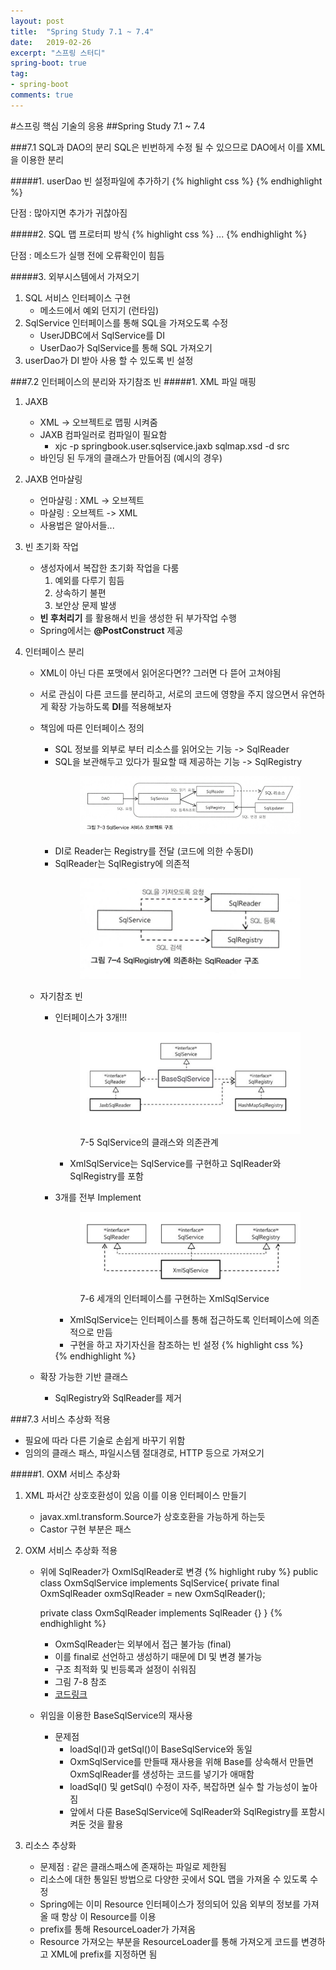 ```yaml
---
layout: post
title:  "Spring Study 7.1 ~ 7.4"
date:   2019-02-26
excerpt: "스프링 스터디"
spring-boot: true
tag:
- spring-boot
comments: true
---
```



#스프링 핵심 기술의 응용
##Spring Study 7.1 ~ 7.4

###7.1 SQL과 DAO의 분리
SQL은 빈번하게 수정 될 수 있으므로 DAO에서 이를 XML을 이용한 분리

#####1. userDao 빈 설정파일에 추가하기
{% highlight css %}
<property name = "dataSource" ref="dataSource" />
<property name = "sqlAdd" value="insert into users..." />
{% endhighlight %}

단점 : 많아지면 추가가 귀찮아짐

#####2. SQL 맵 프로터피 방식
{% highlight css %}
<bean id="userDao" class="springbook.user.dao.UserDaoJdbc"><property name = "dataSource" ref="dataSource" />
	<property name = "sqlMap">
		<map>
    		<entry key ="add" value="insert into users..." />
        	<entry key ="get" value="select * from users..." />
        ...
    	</map>
    </property>
</bean>
{% endhighlight %}

단점 : 메소드가 실행 전에 오류확인이 힘듬

#####3. 외부시스템에서 가져오기
1. SQL 서비스 인터페이스 구현
	* 메소드에서 예외 던지기 (런타임)
2. SqlService 인터페이스를 통해 SQL을 가져오도록 수정
	* UserJDBC에서 SqlService를 DI
	* UserDao가 SqlService를 통해 SQL 가져오기
3. userDao가 DI 받아 사용 할 수 있도록 빈 설정

###7.2 인터페이스의 분리와 자기참조 빈
#####1. XML 파일 매핑
1. JAXB
	* XML -> 오브젝트로 맵핑 시켜줌
	* JAXB 컴파일러로 컴파일이 필요함
		* xjc -p springbook.user.sqlservice.jaxb sqlmap.xsd -d src
	* 바인딩 된 두개의 클래스가 만들어짐 (예시의 경우)
2. JAXB 언마샬링
	* 언마샬링 : XML -> 오브젝트
	* 마샬링 : 오브젝트 -> XML
	* 사용법은 알아서들...
3. 빈 초기화 작업
	* 생성자에서 복잡한 초기화 작업을 다룸
		1. 예외를 다루기 힘듬
		2. 상속하기 불편
		3. 보안상 문제 발생
	* **빈 후처리기** 를 활용해서 빈을 생성한 뒤 부가작업 수행
	* Spring에서는 **@PostConstruct** 제공

4. 인터페이스 분리
	* XML이 아닌 다른 포맷에서 읽어온다면?? 그러면 다 뜯어 고쳐야됨
	* 서로 관심이 다른 코드를 분리하고, 서로의 코드에 영향을 주지 않으면서 유연하게 확장 가능하도록 **DI**를 적용해보자
	* 책임에 따른 인터페이스 정의
		* SQL 정보를 외부로 부터 리소스를 읽어오는 기능 -> SqlReader
		* SQL을 보관해두고 있다가 필요할 때 제공하는 기능 -> SqlRegistry
            <figure class="half">
                <a href="../assets/img/spring7-3.png"><img src="../assets/img/spring7-3.png"></a>
            </figure>
		* DI로 Reader는 Registry를 전달 (코드에 의한 수동DI)
		* SqlReader는 SqlRegistry에 의존적
            <figure class="half">
                <a href="../assets/img/spring7-4.png"><img src="../assets/img/spring7-4.png"></a>
            </figure>
	* 자기참조 빈
		* 인터페이스가 3개!!!
            <figure class="half">
                <a href="../assets/img/spring7-5.png"><img src="../assets/img/spring7-5.png"></a>
            	<figcaption>7-5 SqlService의 클래스와 의존관계</figcaption>
            </figure>

            * XmlSqlService는 SqlService를 구현하고 SqlReader와 SqlRegistry를 포함

		* 3개를 전부 Implement
            <figure class="half">
                <a href="../assets/img/spring7-6.png"><img src="../assets/img/spring7-6.png"></a>
            	<figcaption>7-6 세개의 인터페이스를 구현하는 XmlSqlService</figcaption>
            </figure>

            * XmlSqlService는 인터페이스를 통해 접근하도록 인터페이스에 의존적으로 만듬
            * 구현을 하고 자기자신을 참조하는 빈 설정
            {% highlight css %}
			<property name = "sqlReader" ref="sqlService" />
			<property name = "sqlRegistry" value="sqlService" />
			{% endhighlight %}

	* 확장 가능한 기반 클래스
		* SqlRegistry와 SqlReader를 제거


###7.3 서비스 추상화 적용
* 필요에 따라 다른 기술로 손쉽게 바꾸기 위함
* 임의의 클래스 패스, 파일시스템 절대경로, HTTP 등으로 가져오기

#####1. OXM 서비스 추상화
1. XML 파서간 상호호환성이 있음 이를 이용 인터페이스 만들기
	* javax.xml.transform.Source가 상호호환을 가능하게 하는듯
	* Castor 구현 부분은 패스

2. OXM 서비스 추상화 적용
	* 위에 SqlReader가 OxmlSqlReader로 변경
        {% highlight ruby %}
        public class OxmSqlService implements SqlService{
        private final OxmSqlReader oxmSqlReader = new OxmSqlReader();

        private class OxmSqlReader implements SqlReader {}
        }
        {% endhighlight %}
    	* OxmSqlReader는 외부에서 접근 불가능 (final)
    	* 이를 final로 선언하고 생성하기 때문에 DI 및 변경 불가능
    	* 구조 최적화 및 빈등록과 설정이 쉬워짐
    	* 그림 7-8 참조
    	* [코드링크](https://github.com/kenu/tobyspring31/blob/master/v1chap07/src/springbook/user/sqlservice/OxmSqlService.java)

	* 위임을 이용한 BaseSqlService의 재사용
    	* 문제점
        	* loadSql()과 getSql()이 BaseSqlService와 동일
            * OxmSqlService를 만들때 재사용을 위해 Base를 상속해서 만들면 OxmSqlReader를 생성하는 코드를 넣기가 애매함
            * loadSql() 및 getSql() 수정이 자주, 복잡하면 실수 할 가능성이 높아짐
            * 앞에서 다룬 BaseSqlService에 SqlReader와 SqlRegistry를 포함시켜둔 것을 활용

3. 리소스 추상화
	* 문제점 : 같은 클래스패스에 존재하는 파일로 제한됨
	* 리소스에 대한 통일된 방법으로 다양한 곳에서 SQL 맵을 가져올 수 있도록 수정
	* Spring에는 이미 Resource 인터페이스가 정의되어 있음 외부의 정보를 가져올 때 항상 이 Resource를 이용
	* prefix를 통해 ResourceLoader가 가져옴
	* Resource 가져오는 부분을 ResourceLoader를 통해 가져오게 코드를 변경하고 XML에 prefix를 지정하면 됨




